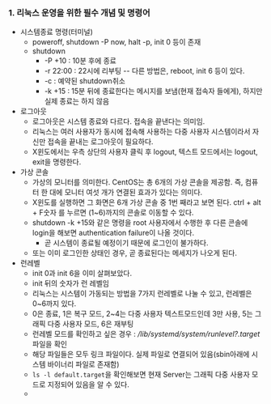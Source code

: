 ### 1. 리눅스 운영을 위한 필수 개념 및 명령어
- 시스템종료 명령(터미널)
    - poweroff, shutdown -P now, halt -p, init 0 등이 존재
    - shutdown
        - -P +10 : 10분 후에 종료
        - -r 22:00 : 22시에 리부팅 -- 다른 방법은, reboot, init 6 등이 있다.
        - -c : 예약된 shutdown취소
        - -k +15 : 15분 뒤에 종료한다는 메시지를 보냄(현재 접속자 들에게), 하지만 실제 종료는 하지 않음
- 로그아웃
    - 로그아웃은 시스템 종료와 다르다. 접속을 끝낸다는 의미임.
    - 리눅스는 여러 사용자가 동시에 접속해 사용하는 다중 사용자 시스템이라서 자신만 접속을 끝내는 로그아웃이 필요하다.
    - X윈도에서는 우측 상단의 사용자 클릭 후 logout, 텍스트 모드에서는 logout, exit을 명령한다.
- 가상 콘솔
    - 가상의 모니터를 의미한다. CentOS는 총 6개의 가상 콘솔을 제공함. 즉, 컴퓨터 한 대에 모니터 여섯 개가 연결된 효과가 있다는 의미다.
    - X윈도를 실행하면 그 화면은 6개 가상 콘솔 중 1번 째라고 보면 된다. ctrl + alt + F숫자 를 누르면 (1~6)까지의 콘솔로 이동할 수 있다.
    - shutdown -k +15와 같은 명령을 root 사용자에서 수행한 후 다른 콘솔에 login을 해보면 authentication failure이 나올 것이다.
        - 곧 시스템이 종료될 예정이기 때문에 로그인이 불가하다.
    - 또는 이미 로그인한 상태인 경우, 곧 종료된다는 메세지가 나오게 된다.
- 런레벨
    - init 0과 init 6을 이미 살펴보았다.
    - init 뒤의 숫자가 런 레벨임
    - 리눅스는 시스템이 가동되는 방법을 7가지 런레벨로 나눌 수 있고, 런레벨은 0~6까지 있다.
    - 0은 종료, 1은 복구 모드, 2~4는 다중 사용자 텍스트모드인데 3만 사용, 5는 그래픽 다중 사용자 모드, 6은 재부팅
    - 런레벨 모드를 확인하고 싶은 경우 : */lib/systemd/system/runlevel?.target*파일을 확인
    - 해당 파일들은 모두 링크 파일이다. 실제 파일로 연결되어 있음(sbin아래에 시스템 바이너리 파일로 존재함)
    - `ls -l default.target`을 확인해보면 현재 Server는 그래픽 다중 사용자 모드로 지정되어 있음을 알 수 있다.
    - 